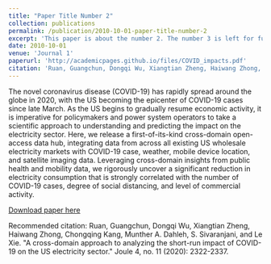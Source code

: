 ```yaml
---
title: "Paper Title Number 2"
collection: publications
permalink: /publication/2010-10-01-paper-title-number-2
excerpt: 'This paper is about the number 2. The number 3 is left for future work.'
date: 2010-10-01
venue: 'Journal 1'
paperurl: 'http://academicpages.github.io/files/COVID_impacts.pdf'
citation: 'Ruan, Guangchun, Dongqi Wu, Xiangtian Zheng, Haiwang Zhong, Chongqing Kang, Munther A. Dahleh, S. Sivaranjani, and Le Xie. "A cross-domain approach to analyzing the short-run impact of COVID-19 on the US electricity sector." Joule 4, no. 11 (2020): 2322-2337.'
---
```

The novel coronavirus disease (COVID-19) has rapidly spread around the globe in 2020, with the US becoming the epicenter of COVID-19 cases since late March. As the US begins to gradually resume economic activity, it is imperative for policymakers and power system operators to take a scientific approach to understanding and predicting the impact on the electricity sector. Here, we release a first-of-its-kind cross-domain open-access data hub, integrating data from across all existing US wholesale electricity markets with COVID-19 case, weather, mobile device location, and satellite imaging data. Leveraging cross-domain insights from public health and mobility data, we rigorously uncover a significant reduction in electricity consumption that is strongly correlated with the number of COVID-19 cases, degree of social distancing, and level of commercial activity.

[Download paper here](http://academicpages.github.io/files/COVID_impacts.pdf)

Recommended citation: Ruan, Guangchun, Dongqi Wu, Xiangtian Zheng, Haiwang Zhong, Chongqing Kang, Munther A. Dahleh, S. Sivaranjani, and Le Xie. "A cross-domain approach to analyzing the short-run impact of COVID-19 on the US electricity sector." Joule 4, no. 11 (2020): 2322-2337.